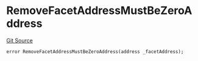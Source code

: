# RemoveFacetAddressMustBeZeroAddress
[Git Source](https://github.com/thrackle-io/rules-protocol/blob/2738cf9716e0fddfad4df13fdb6486b5987af931/src/economic/ruleProcessor/application/ApplicationRuleProcessorDiamondLib.sol)


```solidity
error RemoveFacetAddressMustBeZeroAddress(address _facetAddress);
```

